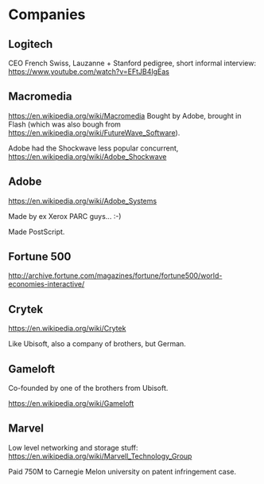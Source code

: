 # Companies

## Logitech

CEO French Swiss, Lauzanne + Stanford pedigree, short informal interview: <https://www.youtube.com/watch?v=EFtJB4IgEas>

## Macromedia

<https://en.wikipedia.org/wiki/Macromedia> Bought by Adobe, brought in Flash (which was also bough from <https://en.wikipedia.org/wiki/FutureWave_Software>).

Adobe had the Shockwave less popular concurrent, <https://en.wikipedia.org/wiki/Adobe_Shockwave>

## Adobe

<https://en.wikipedia.org/wiki/Adobe_Systems>

Made by ex Xerox PARC guys... :-)

Made PostScript.

## Fortune 500

<http://archive.fortune.com/magazines/fortune/fortune500/world-economies-interactive/>

## Crytek

<https://en.wikipedia.org/wiki/Crytek>

Like Ubisoft, also a company of brothers, but German.

## Gameloft

Co-founded by one of the brothers from Ubisoft.

<https://en.wikipedia.org/wiki/Gameloft>

## Marvel

Low level networking and storage stuff: <https://en.wikipedia.org/wiki/Marvell_Technology_Group>

Paid 750M to Carnegie Melon university on patent infringement case.
